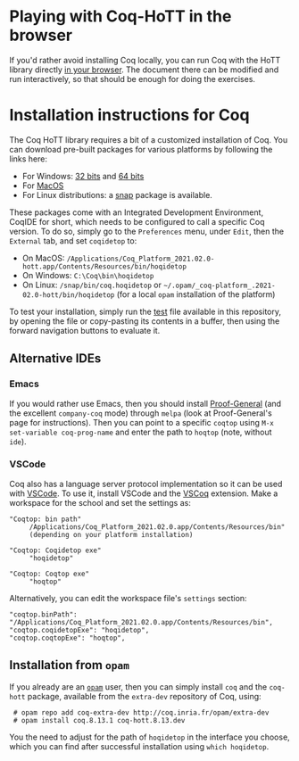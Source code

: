 # Playing with Coq-HoTT in the browser

If you'd rather avoid installing Coq locally, you can run Coq with the 
HoTT library directly [in your browser](https://x80.org/rhino-hott/). 
The document there can be modified and run interactively, so that should
be enough for doing the exercises.

# Installation instructions for Coq

The Coq HoTT library requires a bit of a customized installation of Coq.
You can download pre-built packages for various platforms by following the links here:

  - For Windows: [32 bits]() and [64 bits]()
  - For [MacOS]()
  - For Linux distributions: a [snap]() package is available.

These packages come with an Integrated Development Environment, CoqIDE for short,
which needs to be configured to call a specific Coq version. To do so, simply go 
to the `Preferences` menu, under `Edit`, then the `External` tab, and set
`coqidetop` to:
    
  - On MacOS: `/Applications/Coq_Platform_2021.02.0-hott.app/Contents/Resources/bin/hoqidetop` 
  - On Windows: `C:\Coq\bin\hoqidetop`
  - On Linux: `/snap/bin/coq.hoqidetop` or `~/.opam/_coq-platform_.2021-02.0-hott/bin/hoqidetop` (for a local `opam` installation of the platform)

To test your installation, simply run the [test](TestHoTT.v) file available in this repository,
by opening the file or copy-pasting its contents in a buffer, then using the forward navigation 
buttons to evaluate it.

## Alternative IDEs

### Emacs

If you would rather use Emacs, then you should install [Proof-General](https://proofgeneral.github.io/) 
(and the excellent `company-coq` mode) through `melpa` (look at Proof-General's page for instructions). 
Then you can point to a specific `coqtop` using `M-x set-variable coq-prog-name` and enter the 
path to `hoqtop` (note, without `ide`).

### VSCode

Coq also has a language server protocol implementation so it can be used with [VSCode](https://code.visualstudio.com/). To use it, install VSCode and the [VSCoq](https://marketplace.visualstudio.com/items?itemName=maximedenes.vscoq) extension. Make a workspace for the school and set the settings as:

    "Coqtop: bin path"
         /Applications/Coq_Platform_2021.02.0.app/Contents/Resources/bin" 
         (depending on your platform installation)

    "Coqtop: Coqidetop exe"
         "hoqidetop"
    
    "Coqtop: Coqtop exe"
         "hoqtop"
    
Alternatively, you can edit the workspace file's `settings` section:

    "coqtop.binPath": "/Applications/Coq_Platform_2021.02.0.app/Contents/Resources/bin",
    "coqtop.coqidetopExe": "hoqidetop",
    "coqtop.coqtopExe": "hoqtop",

## Installation from `opam`

If you already are an [`opam`](http://opam.ocaml.org) user, then you can simply install `coq` 
and the `coq-hott` package, available from the `extra-dev` repository of Coq, using:

     # opam repo add coq-extra-dev http://coq.inria.fr/opam/extra-dev
     # opam install coq.8.13.1 coq-hott.8.13.dev

You the need to adjust for the path of `hoqidetop` in the interface you choose, which you
can find after successful installation using `which hoqidetop`.
